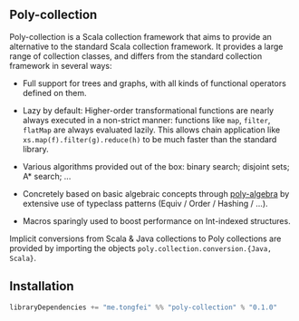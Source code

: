 ## Poly-collection

Poly-collection is a Scala collection framework that aims to provide an alternative to the standard
 Scala collection framework. It provides a large range of collection classes, and differs from
 the standard collection framework in several ways:
 
  - Full support for trees and graphs, with all kinds of functional operators defined on them.
  
  - Lazy by default: Higher-order transformational functions are nearly always executed in a non-strict manner:
   functions like `map`, `filter`, `flatMap` are always evaluated lazily. This allows chain application like 
   `xs.map(f).filter(g).reduce(h)` to be much faster than the standard library.
  
  - Various algorithms provided out of the box: binary search; disjoint sets; A* search; ...

  - Concretely based on basic algebraic concepts through [poly-algebra](https://github.com/ctongfei/poly-algebra) by extensive use
   of typeclass patterns (Equiv / Order / Hashing / ...).
  
  - Macros sparingly used to boost performance on Int-indexed structures.

Implicit conversions from Scala & Java collections to Poly collections are provided by importing the
objects `poly.collection.conversion.{Java, Scala}`.

## Installation

```scala
libraryDependencies += "me.tongfei" %% "poly-collection" % "0.1.0"
```

